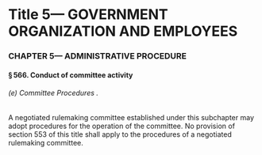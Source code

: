 
# Title 5— GOVERNMENT ORGANIZATION AND EMPLOYEES
### CHAPTER 5— ADMINISTRATIVE PROCEDURE
#### § 566. Conduct of committee activity
###### (e) Committee Procedures .

A negotiated rulemaking committee established under this subchapter may adopt procedures for the operation of the committee. No provision of section 553 of this title shall apply to the procedures of a negotiated rulemaking committee.
